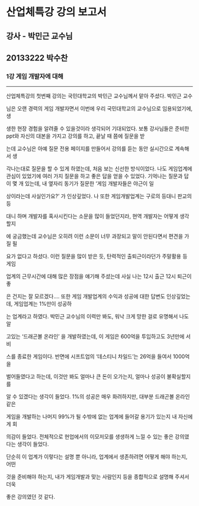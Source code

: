 

산업체특강 강의 보고서
=======================
강사 - 박민근 교수님
-------------------
## 20133222 박수찬












### 1강 게임 개발자에 대해
- - -  
  산업체특강의 첫번째 강의는 국민대학교의 박민근 교수님께서 맡아 주셨다. 박민근 교수

님은 오랜 경력의 게임 개발자면서 이번에 우리 국민대학교의 교수님으로 임용되었기에,  생

생한 현장 경험을 알려줄 수 있을것이라 생각되어 기대되었다. 
보통 강사님들은 준비한 ppt와 자신의 대본을 가지고 강의를 하고, 끝날 때 쯤에 질문을 받

는데 교수님은 아예 질문 전용 페이지를 만들어서 강의를 듣는 동안 실시간으로 계속해서 생

각나는대로 질문을 할 수 있게 하였는데, 처음 보는 신선한 방식이었다.
나도 게임업계에 관심이 있었기에 여러 가지 질문을 하고 좋은 답을 얻을 수 있었다.
기억나는 질문과 답이 몇 개 있는데, 내 옆자리 동기가 질문한 ‘게임 개발자들은 야근이 일

상이라는데 사실인가요?’ 가 인상깊었다. 나 또한 게임개발업계는 구로의 등대니 판교의 등

대니 하며 개발자를 혹사시킨다는 소문을 많이 들었던지라, 현역 개발자는 어떻게 생각할지

에 궁금했는데 교수님은 오히려 이런 소문이 너무 과장되고 말이 안된다면서 편견을 가질 필

요가 없다고 하셨다. 이런 질문을 많이 받은 듯, 탄력적인 출퇴근이라던가 주말활용 등 게임

업계의 근무시간에 대해 많은 장점을 얘기해 주셨는데 사실 나는 12시 출근 12시 퇴근이 좋

은 건지는 잘 모르겠다….
또한 게임 개발업계의 수익과 성공에 대한 답변도 인상깊었는데, 게임업계는 1%만이 성공하

는 업계라고 하였다. 박민근 교수님의 이력만 봐도, 워낙 크게 망한 걸로 유명해서 나도 알

고있는 ‘드래곤볼 온라인’ 을 개발하였는데, 이 게임은 600억을 투입하고도 3년만에 서비

스를 종료한 게임이다. 반면에 시프트업의 ‘데스티니 차일드’는 26억을 들여서 1000억을 

벌어들였다고 하는데, 이것만 봐도 얼마나 큰 돈이 오가는지, 얼마나 성공이 불확실할지를 

알 수 있겠다는 생각이 들었다. 1%의 성공은 매우 화려하지만, 대부분 드래곤볼 온라인 같은 

게임을 개발하는 나머지 99%가 될 수밖에 없는 업계에 들어갈 용기가 있는지 내 자신에게 회

의감이 들었다. 
전체적으로 현업에서의 이모저모를 생생하게 느낄 수 있는 좋은 강의였다는 생각이 들었다. 

단순히 이 업계가 이렇다는 설명 뿐 아니라, 업계에서 생존하려면 어떻게 해야 하는지, 어떤 

것을 준비해야 하는지, 내가 게임개발과 맞는 사람인지 등을 종합적으로 설명해 주셔서 더욱 

좋은 강의였던 것 같다.

